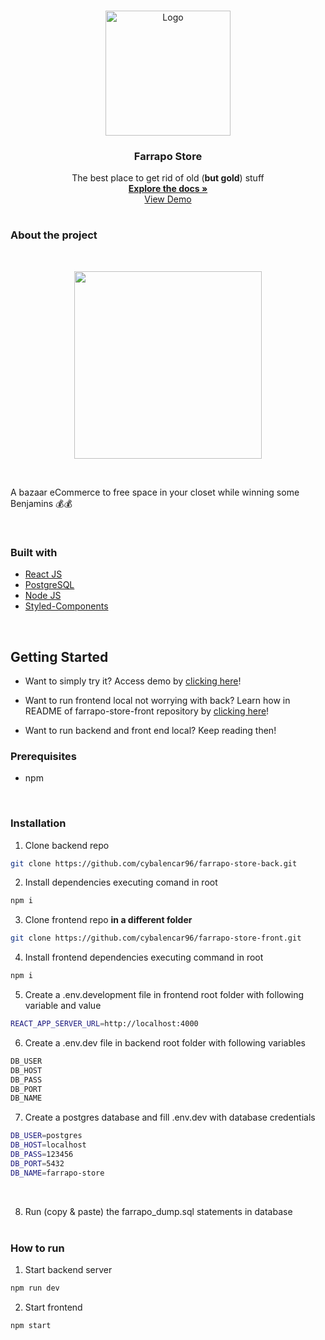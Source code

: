<br />
<p align="center">
  <a href="/">
    <img src="https://github.com/cybalencar96/gratibox-front/blob/main/public/farrapo-logo?raw=true" alt="Logo" width="200px" height="auto">
  </a>

<h3 align="center">Farrapo Store</h3>

  <p align="center">
    The best place to get rid of old (<strong>but gold</strong>) stuff
    <br />
    <a href="https://github.com/cybalencar96/farrapo-store-back"><strong>Explore the docs »</strong></a>
    <br />
    <a href="https://farrapo-store-front-git-main-cybalencar96.vercel.app/">View Demo</a>
    <br />
  </p>
</p>

#

### **About the project**

<br />
<p align="center">
<img src="https://github.com/cybalencar96/farrapo-store-front/blob/main/public/farrapo-gif.gif?raw=true" width="300px">
<p>

<br />

A bazaar eCommerce to free space in your closet while winning some Benjamins 💰💰 

<br />

### **Built with**

- [React JS](https://reactjs.org/)
- [PostgreSQL](https://www.postgresql.org/)
- [Node JS](https://nodejs.org/en/)
- [Styled-Components](https://styled-components.com/)

 <br />

## **Getting Started**

- Want to simply try it? Access demo by [clicking here](https://farrapo-store-front-git-main-cybalencar96.vercel.app/)!

- Want to run frontend local not worrying with back? Learn how in README of farrapo-store-front repository by [clicking here](https://github.com/cybalencar96/farrapo-store-front)!

- Want to run backend and front end local? Keep reading then!

### **Prerequisites**

- npm

<br />

### **Installation**

1.  Clone backend repo

```sh
git clone https://github.com/cybalencar96/farrapo-store-back.git
```

2. Install dependencies executing comand in root

```sh
npm i
```

3. Clone frontend repo **in a different folder**

```sh
git clone https://github.com/cybalencar96/farrapo-store-front.git
```

4. Install frontend dependencies executing command in root

```sh
npm i
```

5. Create a .env.development file in frontend root folder with following variable and value

```sh
REACT_APP_SERVER_URL=http://localhost:4000
```

6. Create a .env.dev file in backend root folder with following variables 
```sh
DB_USER
DB_HOST
DB_PASS
DB_PORT
DB_NAME
```

7. Create a postgres database and fill .env.dev with database credentials
```sh
DB_USER=postgres
DB_HOST=localhost
DB_PASS=123456
DB_PORT=5432
DB_NAME=farrapo-store
```

   <br />

8. Run (copy & paste) the farrapo_dump.sql statements in database
   <br />
   <br />

### **How to run**

1. Start backend server

```sh
npm run dev
```

2. Start frontend

```sh
npm start
```
